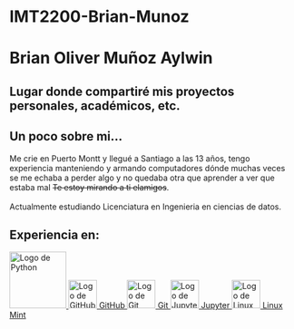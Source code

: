# IMT2200-Brian-Munoz

# Brian Oliver Muñoz Aylwin


## Lugar donde compartiré mis proyectos personales, académicos, etc. 



## Un poco sobre mi...

Me crie en Puerto Montt y llegué a Santiago a las 13 años, tengo experiencia manteniendo y armando computadores dónde muchas veces se me echaba a perder algo y no quedaba otra que aprender a ver que estaba mal <s>Te estoy mirando a ti elamigos</s>. <br> <br>Actualmente estudiando Licenciatura en Ingenieria en ciencias de datos.

## Experiencia en:

 <a href="https://www.python.org/">
 <img src="https://www.python.org/static/community_logos/python-logo-generic.svg" alt="Logo de Python" width="100">
</a>

<a href="https://github.com/">
  <img src="https://github.githubassets.com/images/modules/logos_page/GitHub-Mark.png" alt="Logo de GitHub" width="50">
  GitHub
</a>

<a href="https://git-scm.com/">
  <img src="https://git-scm.com/images/logos/downloads/Git-Icon-1788C.svg" alt="Logo de Git" width="50">
  Git
</a>

<a href="https://jupyter.org/">
  <img src="https://github.com/jupyter/design/blob/main/logos/Square%20Logo/squarelogo-greytext-orangebody-greymoons/squarelogo-greytext-orangebody-greymoons.svg?raw=true" alt="Logo de Jupyter" width="50">
  Jupyter
</a>

<a href="https://linuxmint.com/">
  <img src="https://upload.wikimedia.org/wikipedia/commons/3/3f/Linux_Mint_logo_without_wordmark.svg" alt="Logo de Linux Mint" width="50">
  Linux Mint
</a>

